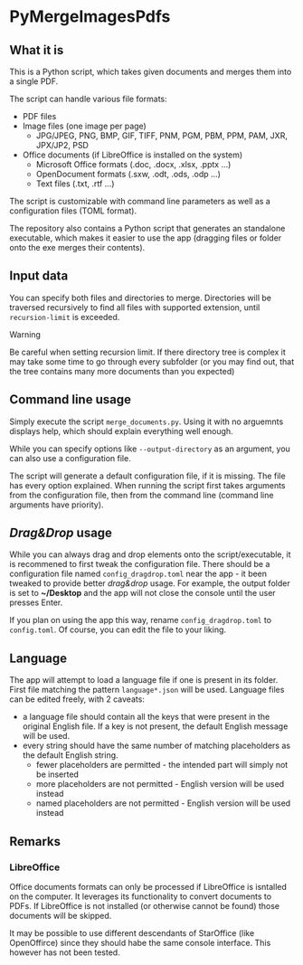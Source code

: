 # PyMergeImagesPdfs

## What it is

This is a Python script, which takes given documents and merges them into a single PDF.

The script can handle various file formats:

- PDF files
- Image files (one image per page)
  - JPG/JPEG, PNG, BMP, GIF, TIFF, PNM, PGM, PBM, PPM, PAM, JXR, JPX/JP2, PSD
- Office documents (if LibreOffice is installed on the system)
  - Microsoft Office formats (.doc, .docx, .xlsx, .pptx ...)
  - OpenDocument formats (.sxw, .odt, .ods, .odp ...)
  - Text files (.txt, .rtf ...)

The script is customizable with command line parameters as well as a configuration files (TOML format).

The repository also contains a Python script that generates an standalone executable, which makes it easier to use the app (dragging files or folder onto the exe merges their contents).

## Input data

You can specify both files and directories to merge. Directories will be traversed recursively to find all files with supported extension, until `recursion-limit` is exceeded.
> [!WARNING]
> Be careful when setting recursion limit. If there directory tree is complex it may take some time to go through every subfolder (or you may find out, that the tree contains many more documents than you expected)

## Command line usage

Simply execute the script `merge_documents.py`. Using it with no arguemnts displays help, which should explain everything well enough.

While you can specify options like `--output-directory` as an argument, you can also use a configuration file.

The script will generate a default configuration file, if it is missing. The file has every option explained. When running the script first takes arguments from the configuration file, then from the command line (command line arguments have priority).

## *Drag&Drop* usage

While you can always drag and drop elements onto the script/executable, it is recommened to first tweak the configuration file. There should be a configuration file named `config_dragdrop.toml` near the app - it been tweaked to provide better *drag&drop* usage. For example, the output folder is set to **~/Desktop** and the app will not close the console until the user presses Enter.

If you plan on using the app this way, rename `config_dragdrop.toml` to `config.toml`. Of course, you can edit the file to your liking.

## Language

The app will attempt to load a language file if one is present in its folder. First file matching the pattern `language*.json` will be used. Language files can be edited freely, with 2 caveats:

- a language file should contain all the keys that were present in the original English file. If a key is not present, the default English message will be used.
- every string should have the same number of matching placeholders as the default English string.
  - fewer placeholders are permitted - the intended part will simply not be inserted
  - more placeholders are not permitted - English version will be used instead
  - named placeholders are not permitted - English version will be used instead

## Remarks

### LibreOffice

Office documents formats can only be processed if LibreOffice is isntalled on the computer. It leverages its functionality to convert documents to PDFs. If LibreOffice is not installed (or otherwise cannot be found) those documents will be skipped.

It may be possible to use different descendants of StarOffice (like OpenOffirce) since they should habe the same console interface. This however has not been tested.
